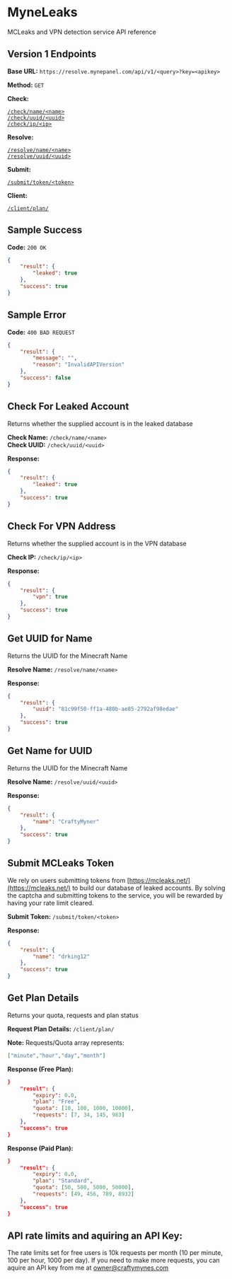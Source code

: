 # MyneLeaks
MCLeaks and VPN detection service API reference 

## Version 1 Endpoints

**Base URL:** `https://resolve.mynepanel.com/api/v1/<query>?key=<apikey>`

**Method:** `GET`

**Check:**

[`/check/name/<name>`](#check-for-leaked-account)\
[`/check/uuid/<uuid>`](#check-for-leaked-account)\
[`/check/ip/<ip>`](#check-for-vpn-address)

**Resolve:**

[`/resolve/name/<name>`](#get-uuid-for-name)\
[`/resolve/uuid/<uuid>`](#get-name-for-uuid)

**Submit:**

[`/submit/token/<token>`](#submit-mcleaks-token)

**Client:**

[`/client/plan/`](#get-plan-details)


## Sample Success

**Code:** `200 OK`

```json
{
	"result": {
		"leaked": true
	},
	"success": true
}
```


## Sample Error

**Code:** `400 BAD REQUEST`

```json
{
	"result": {
		"message": "",
		"reason": "InvalidAPIVersion"
	},
	"success": false
}
```


## Check For Leaked Account

Returns whether the supplied account is in the leaked database

**Check Name:** `/check/name/<name>`\
**Check UUID:** `/check/uuid/<uuid>`

**Response:**

```json
{
	"result": {
		"leaked": true
	},
	"success": true
}
```

## Check For VPN Address

Returns whether the supplied account is in the VPN database

**Check IP:** `/check/ip/<ip>`

**Response:**

```json
{
	"result": {
		"vpn": true
	},
	"success": true
}
```

## Get UUID for Name

Returns the UUID for the Minecraft Name

**Resolve Name:** `/resolve/name/<name>`

**Response:**

```json
{
	"result": {
		"uuid": "81c99f50-ff1a-480b-ae85-2792af98edae"
	},
	"success": true
}
```

## Get Name for UUID

Returns the UUID for the Minecraft Name

**Resolve Name:** `/resolve/uuid/<uuid>`

**Response:**

```json
{
	"result": {
		"name": "CraftyMyner"
	},
	"success": true
}
```


## Submit MCLeaks Token

We rely on users submitting tokens from [https://mcleaks.net/](https://mcleaks.net/) to build our database of leaked accounts. By solving the captcha and submitting tokens to the service, you will be rewarded by having your rate limit cleared.

**Submit Token:** `/submit/token/<token>`

**Response:**

```json
{
	"result": {
		"name": "drking12"
	},
	"success": true
}
```


## Get Plan Details

Returns your quota, requests and plan status

**Request Plan Details:** `/client/plan/`

**Note:** Requests/Quota array represents:
```json
["minute","hour","day","month"]
```

**Response (Free Plan):**

```json
}
	"result": {
		"expiry": 0.0,
		"plan": "Free",
		"quota": [10, 100, 1000, 10000],
		"requests": [7, 34, 145, 983]
	},
	"success": true
}
```

**Response (Paid Plan):**

```json
}
	"result": {
		"expiry": 0.0,
		"plan": "Standard",
		"quota": [50, 500, 5000, 50000],
		"requests": [49, 456, 789, 8932]
	},
	"success": true
}
```

## API rate limits and aquiring an API Key:

The rate limits set for free users is 10k requests per month (10 per minute, 100 per hour, 1000 per day). If you need to make more requests, you can aquire an API key from me at [owner@craftymynes.com](owner@craftymynes.com)

##
